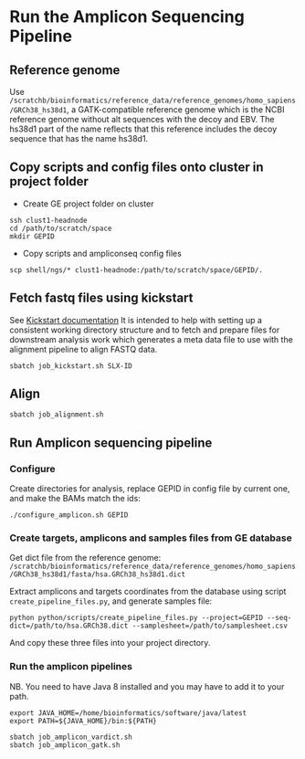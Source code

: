 # Run the Amplicon Sequencing Pipeline

## Reference genome

Use `/scratchb/bioinformatics/reference_data/reference_genomes/homo_sapiens/GRCh38_hs38d1`, a GATK-compatible reference genome which is the NCBI reference genome without alt sequences with the decoy and EBV. The hs38d1 part of the name reflects that this reference includes the decoy sequence that has the name hs38d1.


## Copy scripts and config files onto cluster in project folder

- Create GE project folder on cluster
```
ssh clust1-headnode
cd /path/to/scratch/space
mkdir GEPID
```

- Copy scripts and ampliconseq config files
```
scp shell/ngs/* clust1-headnode:/path/to/scratch/space/GEPID/.
```

## Fetch fastq files using kickstart

See [Kickstart documentation](https://intranet.cri.camres.org/core-facilities/bioinformatics/sequencing/kickstart)
It is intended to help with setting up a consistent working directory structure and to fetch and prepare files for downstream analysis work which generates a meta data file to use with the alignment pipeline to align FASTQ data.

```
sbatch job_kickstart.sh SLX-ID
```


## Align

```
sbatch job_alignment.sh
```


## Run Amplicon sequencing pipeline

### Configure

Create directories for analysis, replace GEPID in config file by current one, and make the BAMs match the ids:
```
./configure_amplicon.sh GEPID
```

### Create targets, amplicons and samples files from GE database

Get dict file from the reference genome:
`/scratchb/bioinformatics/reference_data/reference_genomes/homo_sapiens/GRCh38_hs38d1/fasta/hsa.GRCh38_hs38d1.dict`

Extract amplicons and targets coordinates from the database using script `create_pipeline_files.py`, and generate samples file:
```
python python/scripts/create_pipeline_files.py --project=GEPID --seq-dict=/path/to/hsa.GRCh38.dict --samplesheet=/path/to/samplesheet.csv
```
And copy these three files into your project directory.

### Run the amplicon pipelines

NB. You need to have Java 8 installed and you may have to add it to your path.
```
export JAVA_HOME=/home/bioinformatics/software/java/latest
export PATH=${JAVA_HOME}/bin:${PATH}
```

```
sbatch job_amplicon_vardict.sh
sbatch job_amplicon_gatk.sh
```
